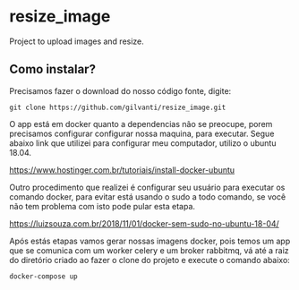 # resize_image
 Project to upload images and resize.


## Como instalar?
Precisamos fazer o download do nosso código fonte, digite:
```shell
git clone https://github.com/gilvanti/resize_image.git
```
O app está em docker quanto a dependencias não se preocupe, porem precisamos configurar configurar nossa maquina, para executar. Segue abaixo link que utilizei para configurar meu computador, utilizo o ubuntu 18.04.

https://www.hostinger.com.br/tutoriais/install-docker-ubuntu

Outro procedimento que realizei é configurar seu usuário para executar os comando docker, para evitar está usando o sudo a todo comando, se você não tem problema com isto pode pular esta etapa.

https://luizsouza.com.br/2018/11/01/docker-sem-sudo-no-ubuntu-18-04/

Após estás etapas vamos gerar nossas imagens docker, pois temos um app que se comunica com um worker celery e um broker rabbitmq, vá até a raiz do diretório criado ao fazer o clone do projeto e execute o comando abaixo:
```shell
docker-compose up
```
